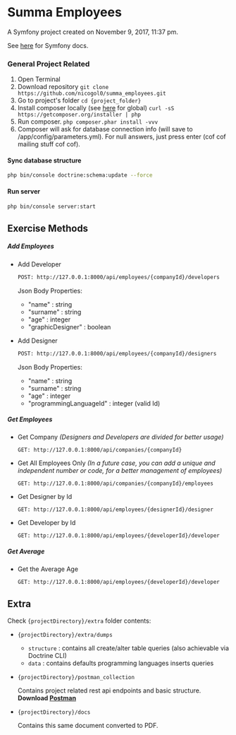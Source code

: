 Summa Employees
===============

A Symfony project created on November 9, 2017, 11:37 pm.

See [here](http://symfony.com/doc/current/index.html) for Symfony docs.


### General Project Related
1. Open Terminal
2. Download repository
`git clone https://github.com/nicogol0/summa_employees.git`
3. Go to project's folder
`cd {project_folder}`
4. Install composer locally (see [here](https://www.digitalocean.com/community/tutorials/how-to-install-and-use-composer-on-ubuntu-14-04) for global)
`curl -sS https://getcomposer.org/installer | php`
5. Run composer.
`php composer.phar install -vvv`
6. Composer will ask for database connection info (will save to /app/config/parameters.yml). For null answers, just press enter (cof cof mailing stuff cof cof).

#### Sync database structure
``` bash
php bin/console doctrine:schema:update --force
```

#### Run server
```bash
php bin/console server:start
```


## Exercise Methods

##### Add Employees
* Add Developer

    ```bash
    POST: http://127.0.0.1:8000/api/employees/{companyId}/developers
    ```
    Json Body Properties:
    * "name" : string
    * "surname" : string
    * "age" : integer
    * "graphicDesigner" : boolean

* Add Designer

    ```bash
    POST: http://127.0.0.1:8000/api/employees/{companyId}/designers
    ```
    Json Body Properties:
    * "name" : string
    * "surname" : string
    * "age" : integer
    * "programmingLanguageId" : integer (valid Id)

##### Get Employees
* Get Company *(Designers and Developers are divided for better usage)*

    ```
    GET: http://127.0.0.1:8000/api/companies/{companyId}
    ```

* Get All Employees Only *(In a future case, you can add a unique and independent number or code, for a better management of employees)*

    ```
    GET: http://127.0.0.1:8000/api/companies/{companyId}/employees
    ```

* Get Designer by Id

    ```
    GET: http://127.0.0.1:8000/api/employees/{designerId}/designer
    ```

* Get Developer by Id

    ```
    GET: http://127.0.0.1:8000/api/employees/{developerId}/developer
    ```

##### Get Average
* Get the Average Age

    ```
    GET: http://127.0.0.1:8000/api/employees/{developerId}/developer
    ```

## Extra
Check `{projectDirectory}/extra` folder contents:
* `{projectDirectory}/extra/dumps`
    * `structure` : contains all create/alter table queries (also achievable via Doctrine CLI)
    * `data` : contains defaults programming languages inserts queries

* `{projectDirectory}/postman_collection`

    Contains project related rest api endpoints and basic structure.
    **Download [Postman](https://www.getpostman.com/)**

* `{projectDirectory}/docs`

  Contains this same document converted to PDF.

